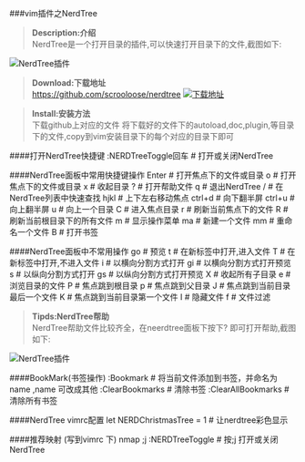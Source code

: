 ###vim插件之NerdTree

><b>Description:介绍</b><br>
    NerdTree是一个打开目录的插件,可以快速打开目录下的文件,截图如下:

![NerdTree插件](http://images.vimkid.com/1_100/7_1.jpg "NerdTree插件")

><b>Download:下载地址</b><br>
    https://github.com/scrooloose/nerdtree
[![下载地址](http://https://github.com/scrooloose/nerdtree "NerdTree")](https://github.com/scrooloose/nerdtree)

><b>Install:安装方法</b><br>
    下载github上对应的文件
    将下载好的文件下的autoload,doc,plugin,等目录下的文件,copy到vim安装目录下的每个对应的目录下即可

####打开NerdTree快捷键
    :NERDTreeToggle回车  # 打开或关闭NerdTree
    
####NerdTree面板中常用快捷键操作
    Enter       # 打开焦点下的文件或目录
    o           # 打开焦点下的文件或目录
    x           # 收起目录
    ?           # 打开帮助文件
    q           # 退出NerdTree
    /           # 在NerdTree列表中快速查找
    hjkl        # 上下左右移动焦点
    ctrl+d      # 向下翻半屏
    ctrl+u      # 向上翻半屏
    u           # 向上一个目录
    C           # 进入焦点目录
    r           # 刷新当前焦点下的文件
    R           # 刷新当前根目录下的所有文件
    m           # 显示操作菜单
    ma          # 新建一个文件
    mm          # 重命名一个文件
    B           # 打开书签

####NerdTree面板中不常用操作
    go          # 预览
    t           # 在新标签中打开,进入文件
    T           # 在新标签中打开,不进入文件
    i           # 以横向分割方式打开
    gi          # 以横向分割方式打开预览
    s           # 以纵向分割方式打开
    gs          # 以纵向分割方式打开预览
    X           # 收起所有子目录
    e           # 浏览目录的文件
    P           # 焦点跳到根目录
    p           # 焦点跳到父目录
    J           # 焦点跳到当前目录最后一个文件
    K           # 焦点跳到当前目录第一个文件
    I           # 隐藏文件
    f           # 文件过滤

><b>Tipds:NerdTree帮助</b><br>
    NerdTree帮助文件比较齐全，在neerdtree面板下按下? 即可打开帮助,截图如下:

![NerdTree插件](http://images.vimkid.com/1_100/7_2.jpg "NerdTree插件")

####BookMark(书签操作)
    :Bookmark <name>      # 将当前文件添加到书签，并命名为name ,name 可改成其他
    :ClearBookmarks       # 清除书签
    :ClearAllBookmarks    # 清除所有书签

####NerdTree vimrc配置 
    let NERDChristmasTree = 1    # 让nerdtree彩色显示

####推荐映射 (写到vimrc 下)
    nmap ;j :NERDTreeToggle<cr>    # 按;j 打开或关闭NerdTree
    
